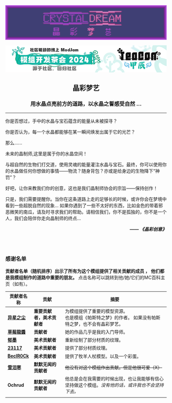 <div align=center><img src="src/main/resources/crystaldream_icon.png"></div>

[<div align=center><img src="img/Teacon2024.png"></div>](https://link.mcmod.cn/target/teaconjiachen)

## <div align=center> 晶彩梦艺 </div>
### <div align=center> 用水晶点亮前方的道路，以水晶之誓感受自然 ... </div>

---
你是否想过，手中的水晶与宝石蕴含的能量从未被探寻？

你是否认为，每一个水晶都能够在某一瞬间焕发出属于它的光芒？

那么......

未来的晶制师,这里是属于你的水晶空间！

与超自然的生物们打交道，使用灵魂的能量灌注水晶与宝石。最终，你可以使用你的水晶做任何你想做的事情——物流？随身背包？亦或是给身边的生物降下“神罚”？

好吧，让你来教我们你的创意，这也是我们晶制师协会的宗旨——保持创作！

只是，我们需要提醒你。当你在这条道路上走的足够长的时候，或许你会在梦境中看到一些超脱自然的现象... 如果你遇到了一些不太好的东西，比如金色的带着邪恶微笑的南瓜，请及时寻求我们的帮助。请相信我们，你不是孤独的，你不是一个人，我们会陪伴你走向晶制师的终点...
***<div align=right> —— 《晶彩创意》 </div>***

<br /><br />

### 感谢名单

**贡献者名单（随机排序）出示了所有为这个模组提供了相关贡献的成员 ， 他们都是我模组制作的道路中重要的朋友。**
点击名称可以跳转到他/她/它们的MC百科主页（如有）。

| 贡献者名称                                                  | 贡献              | 摘要                                                      |
|--------------------------------------------------------|-----------------|---------------------------------------------------------|
| [**异星之尘**](https://www.mcmod.cn/author/26694.html)     | **重要贡献者，美术贡献者** | 为模组提供了重要的模型资源。<br />也是模组《帕斯特之梦》的作者。 如果没有帕斯特之梦，也不会有晶彩梦艺。 |
| [**草莓龍醬**](https://www.mcmod.cn/author/22408.html)     | **贡献者**         | 她的作品几乎是我的入门导师。                                          |
| [**郁墨**](https://www.mcmod.cn/author/23170.html)       | **美术贡献者**       | 重新绘制了部分材质的纹理。                                           |
| [**23117**](https://www.mcmod.cn/author/25811.html)    | **美术贡献者**       | 提供了部分材质纹理。                                              |
| [**BeclR0Ck**](https://www.mcmod.cn/author/26857.html) | **美术贡献者**       | 提供了牧羊人杖模型。以及一个彩蛋。                                       |
| [**雪泪寒**](https://www.mcmod.cn/author/29095.html)      | **默默无闻的贡献者**    | ~~他没有对这个模组作出贡献。但是他很可爱（X）~~                              |
| **Ochrud**                                             | **默默无闻的贡献者**    | 他总是会在我需要的时候出现，也让我能够有信心坚持做这个模组。*没有他的话，或许我也不会坚持下去。*       |
|                                                        |                 |                                                         |